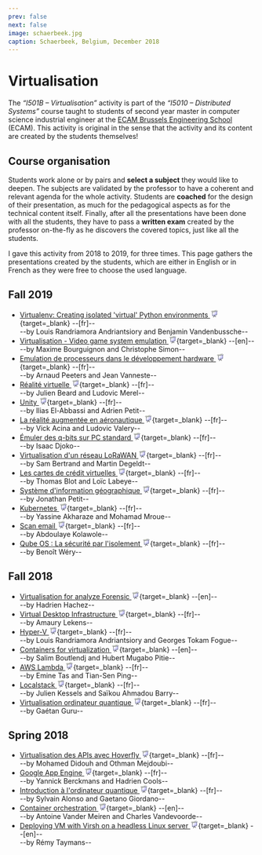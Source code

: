```yaml
---
prev: false
next: false
image: schaerbeek.jpg
caption: Schaerbeek, Belgium, December 2018
---
```


# Virtualisation

The _“I501B – Virtualisation”_ activity is part of the _“I5010 – Distributed Systems”_ course taught to students of second year master in computer science industrial engineer at the [ECAM Brussels Engineering School](https://www.ecam.be) (ECAM). This activity is original in the sense that the activity and its content are created by the students themselves!

## Course organisation

Students work alone or by pairs and **select a subject** they would like to deepen. The subjects are validated by the professor to have a coherent and relevant agenda for the whole activity. Students are **coached** for the design of their presentation, as much for the pedagogical aspects as for the technical content itself. Finally, after all the presentations have been done with all the students, they have to pass a **written exam** created by the professor on-the-fly as he discovers the covered topics, just like all the students.

I gave this activity from 2018 to 2019, for three times. This page gathers the presentations created by the students, which are either in English or in French as they were free to choose the used language.

## Fall 2019

- [Virtualenv: Creating isolated 'virtual' Python environments ![Slides](/images/slides.png)](/files/ecam/virtualisation/venv-randriamora-vandenbussche-2019.pdf){target=_blank} --[fr]--  
--by Louis Randriamora Andriantsiory and Benjamin Vandenbussche--
- [Virtualisation - Video game system emulation ![Slides](/images/slides.png)](/files/ecam/virtualisation/emulation-bourguignon-simon-2019.pdf){target=_blank} --[en]--  
--by Maxime Bourguignon and Christophe Simon--
- [Emulation de processeurs dans le développement hardware ![Slides](/images/slides.png)](/files/ecam/virtualisation/emulation-peeters-vanneste-2019.pdf){target=_blank} --[fr]--  
--by Arnaud Peeters and Jean Vanneste--
- [Réalité virtuelle ![Slides](/images/slides.png)](/files/ecam/virtualisation/vr-beard-merel-2019.pdf){target=_blank} --[fr]--  
--by Julien Beard and Ludovic Merel--
- [Unity ![Slides](/images/slides.png)](/files/ecam/virtualisation/unity-el-abbassi-petit-2019.pdf){target=_blank} --[fr]--  
--by Ilias El-Abbassi and Adrien Petit--
- [La réalité augmentée en aéronautique ![Slides](/images/slides.png)](/files/ecam/virtualisation/ar-acina-valery-2019.pdf){target=_blank} --[fr]--  
--by Vick Acina and Ludovic Valery--
- [Émuler des q-bits sur PC standard ![Slides](/images/slides.png)](/files/ecam/virtualisation/quantum-computing-djoko-2019.pdf){target=_blank} --[fr]--  
--by Isaac Djoko--
- [Virtualisation d'un réseau LoRaWAN ![Slides](/images/slides.png)](/files/ecam/virtualisation/lorawan-virtualisation-bertrand-degeldt-2019.pdf){target=_blank} --[fr]--  
--by Sam Bertrand and Martin Degeldt--
- [Les cartes de crédit virtuelles ![Slides](/images/slides.png)](/files/ecam/virtualisation/virtual-credit-card-blot-labeye-2019.pdf){target=_blank} --[fr]--  
--by Thomas Blot and Loïc Labeye--
- [Système d'information géographique ![Slides](/images/slides.png)](/files/ecam/virtualisation/gis-petit-2019.pdf){target=_blank} --[fr]--  
--by Jonathan Petit--
- [Kubernetes ![Slides](/images/slides.png)](/files/ecam/virtualisation/kubernetes-akharaze-mroue-2019.pdf){target=_blank} --[fr]--  
--by Yassine Akharaze and Mohamad Mroue--
- [Scan email ![Slides](/images/slides.png)](/files/ecam/virtualisation/email-scan-kolawole-2019.pdf){target=_blank} --[fr]--  
--by Abdoulaye Kolawole--
- [Qube OS : La sécurité par l'isolement ![Slides](/images/slides.png)](/files/ecam/virtualisation/qubesos-wery-2019.pdf){target=_blank} --[fr]--  
--by Benoît Wéry--

## Fall 2018

- [Virtualisation for analyze Forensic ![Slides](/images/slides.png)](/files/ecam/virtualisation/forensic-hachez-2018.pdf){target=_blank} --[en]--  
--by Hadrien Hachez--
- [Virtual Desktop Infrastructure ![Slides](/images/slides.png)](/files/ecam/virtualisation/vdi-lekens-2018.pdf){target=_blank} --[fr]--  
--by Amaury Lekens-- 
- [Hyper-V ![Slides](/images/slides.png)](/files/ecam/virtualisation/hyperv-randriamora-fogue-2018.pdf){target=_blank} --[fr]--  
--by Louis Randriamora Andriantsiory and Georges Tokam Fogue--
- [Containers for virtualization ![Slides](/images/slides.png)](/files/ecam/virtualisation/containers-boutlendj-mugabo-2018.pdf){target=_blank} --[en]--  
--by Salim Boutlendj and Hubert Mugabo Pitie--
- [AWS Lambda ![Slides](/images/slides.png)](/files/ecam/virtualisation/aws-lambda-tas-ping-2018.pdf){target=_blank} --[fr]--  
--by Emine Tas and Tian-Sen Ping--
- [Localstack ![Slides](/images/slides.png)](/files/ecam/virtualisation/localstack-kessels-barry-2018.pdf){target=_blank} --[fr]--  
--by Julien Kessels and Saïkou Ahmadou Barry--
- [Virtualisation ordinateur quantique ![Slides](/images/slides.png)](/files/ecam/virtualisation/quantum-computing-guru-2018.pdf){target=_blank} --[fr]--  
--by Gaétan Guru--

## Spring 2018

- [Virtualisation des APIs avec Hoverfly ![Slides](/images/slides.png)](/files/ecam/virtualisation/hoverfly-didouh-mejdoubi-2018.pdf){target=_blank} --[fr]--  
--by Mohamed Didouh and Othman Mejdoubi--
- [Google App Engine ![Slides](/images/slides.png)](/files/ecam/virtualisation/app-engine-berckmans-cools-2018.pdf){target=_blank} --[fr]--  
--by Yannick Berckmans and Hadrien Cools--
- [Introduction à l'ordinateur quantique ![Slides](/images/slides.png)](/files/ecam/virtualisation/quantum-computing-alonso-giordano-2018.pdf){target=_blank} --[fr]--  
--by Sylvain Alonso and Gaetano Giordano--
- [Container orchestration ![Slides](/images/slides.png)](/files/ecam/virtualisation/orchestration-vandermeiren-vandevoorde-2018.pdf){target=_blank} --[en]--  
--by Antoine Vander Meiren and Charles Vandevoorde--
- [Deploying VM with Virsh on a headless Linux server ![Slides](/images/slides.png)](/files/ecam/virtualisation/virsh-taymans-2018.pdf){target=_blank} --[en]--  
--by Rémy Taymans--
